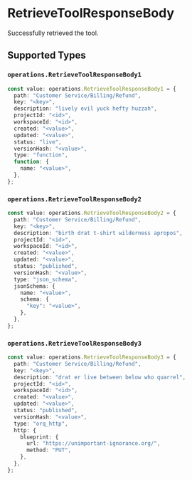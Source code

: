 # RetrieveToolResponseBody

Successfully retrieved the tool.


## Supported Types

### `operations.RetrieveToolResponseBody1`

```typescript
const value: operations.RetrieveToolResponseBody1 = {
  path: "Customer Service/Billing/Refund",
  key: "<key>",
  description: "lively evil yuck hefty huzzah",
  projectId: "<id>",
  workspaceId: "<id>",
  created: "<value>",
  updated: "<value>",
  status: "live",
  versionHash: "<value>",
  type: "function",
  function: {
    name: "<value>",
  },
};
```

### `operations.RetrieveToolResponseBody2`

```typescript
const value: operations.RetrieveToolResponseBody2 = {
  path: "Customer Service/Billing/Refund",
  key: "<key>",
  description: "birth drat t-shirt wilderness apropos",
  projectId: "<id>",
  workspaceId: "<id>",
  created: "<value>",
  updated: "<value>",
  status: "published",
  versionHash: "<value>",
  type: "json_schema",
  jsonSchema: {
    name: "<value>",
    schema: {
      "key": "<value>",
    },
  },
};
```

### `operations.RetrieveToolResponseBody3`

```typescript
const value: operations.RetrieveToolResponseBody3 = {
  path: "Customer Service/Billing/Refund",
  key: "<key>",
  description: "drat er live between below who quarrel",
  projectId: "<id>",
  workspaceId: "<id>",
  created: "<value>",
  updated: "<value>",
  status: "published",
  versionHash: "<value>",
  type: "orq_http",
  http: {
    blueprint: {
      url: "https://unimportant-ignorance.org/",
      method: "PUT",
    },
  },
};
```

